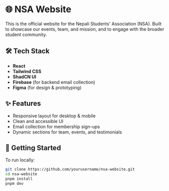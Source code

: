 # 🌐 NSA Website

This is the official website for the Nepali Students' Association (NSA). Built to showcase our events, team, and mission, and to engage with the broader student community.

## 🛠️ Tech Stack

- **React**
- **Tailwind CSS**
- **ShadCN UI**
- **Firebase** (for backend email collection)
- **Figma** (for design & prototyping)

## ✨ Features

- Responsive layout for desktop & mobile
- Clean and accessible UI
- Email collection for membership sign-ups
- Dynamic sections for team, events, and testimonials

## 🚀 Getting Started

To run locally:

```bash
git clone https://github.com/yourusername/nsa-website.git
cd nsa-website
pnpm install
pnpm dev
